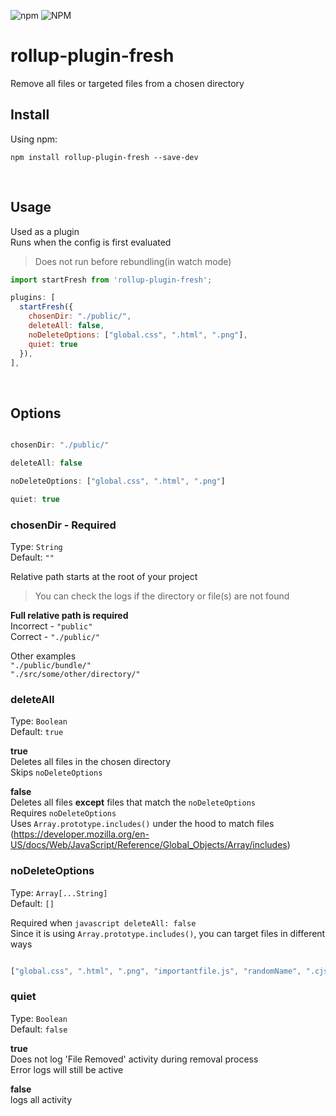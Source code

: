 ![npm](https://img.shields.io/npm/v/rollup-plugin-fresh) 
![NPM](https://img.shields.io/npm/l/rollup-plugin-fresh)

# rollup-plugin-fresh
Remove all files or targeted files from a chosen directory
<br/>


## Install

Using npm:

```console
npm install rollup-plugin-fresh --save-dev
```
<br/>


## Usage

Used as a plugin<br/>
Runs when the config is first evaluated<br/>
>Does not run before rebundling(in watch mode)


```JavaScript
import startFresh from 'rollup-plugin-fresh';

plugins: [
  startFresh({
    chosenDir: "./public/",
    deleteAll: false,
    noDeleteOptions: ["global.css", ".html", ".png"],
    quiet: true
  }),
],
```
<br/>


## Options

```javascript

chosenDir: "./public/"

deleteAll: false

noDeleteOptions: ["global.css", ".html", ".png"]

quiet: true

```


### chosenDir - **Required**

Type: `String`<br/>
Default: `""`

Relative path starts at the root of your project<br/>
>You can check the logs if the directory or file(s) are not found<br/>

**Full relative path is required**<br/>
Incorrect - `"public"`<br/>
Correct - `"./public/"`

Other examples<br/>
`"./public/bundle/"`<br/>
`"./src/some/other/directory/"`



### deleteAll

Type: `Boolean`<br/>
Default: `true`

**true**<br/>
Deletes all files in the chosen directory<br/>
Skips `noDeleteOptions`<br/>

**false**<br/>
Deletes all files **except** files that match the `noDeleteOptions`<br/>
Requires `noDeleteOptions`<br/>
Uses `Array.prototype.includes()` under the hood to match files<br/>
(https://developer.mozilla.org/en-US/docs/Web/JavaScript/Reference/Global_Objects/Array/includes)



### noDeleteOptions

Type: `Array[...String]`<br/>
Default: `[]`

Required when ```javascript deleteAll: false```<br/>
Since it is using `Array.prototype.includes()`, you can target files in different ways<br/>

```javascript

["global.css", ".html", ".png", "importantfile.js", "randomName", ".cjs.js"]

```



### quiet

Type: `Boolean`<br/>
Default: `false`

**true**<br/>
Does not log 'File Removed' activity during removal process<br/>
Error logs will still be active

**false**<br/>
logs all activity

